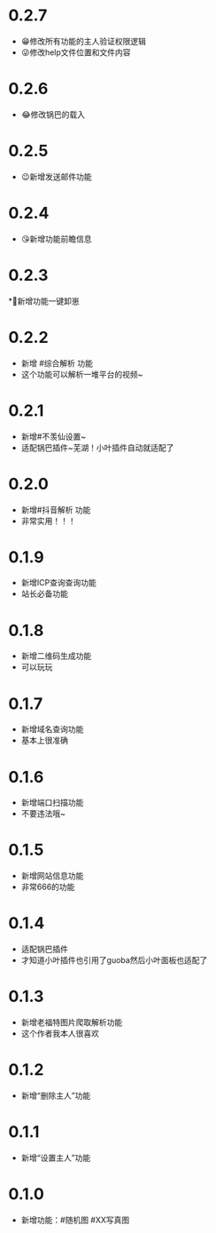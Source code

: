 # 0.2.7
* 😁修改所有功能的主人验证权限逻辑
* 😜修改help文件位置和文件内容
# 0.2.6
* 😂修改锅巴的载入
# 0.2.5
* 😉新增发送邮件功能
# 0.2.4
* 😘新增功能前瞻信息
# 0.2.3
*🤣新增功能一键卸崽
# 0.2.2
* 新增 #综合解析 功能
* 这个功能可以解析一堆平台的视频~
# 0.2.1
* 新增#不羡仙设置~
* 适配锅巴插件~芜湖！小叶插件自动就适配了
# 0.2.0
* 新增#抖音解析 功能
* 非常实用！！！    
# 0.1.9
* 新增ICP查询查询功能
* 站长必备功能
# 0.1.8
*  新增二维码生成功能
* 可以玩玩
# 0.1.7
* 新增域名查询功能
* 基本上很准确
# 0.1.6
*  新增端口扫描功能
* 不要违法哦~
# 0.1.5
* 新增网站信息功能
* 非常666的功能
# 0.1.4
* 适配锅巴插件
* 才知道小叶插件也引用了guoba然后小叶面板也适配了
# 0.1.3
* 新增老福特图片爬取解析功能
* 这个作者我本人很喜欢
# 0.1.2
* 新增“删除主人”功能
# 0.1.1
* 新增“设置主人”功能
# 0.1.0
* 新增功能：#随机图 #XX写真图
